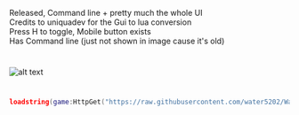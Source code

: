 Released, Command line + pretty much the whole UI</br>
Credits to uniquadev for the Gui to lua conversion</br>
Press H to toggle, Mobile button exists</br>
Has Command line (just not shown in image cause it's old)
#
![alt text](https://i.ibb.co/204dmc2f/consolewindow.png)
#
```lua
loadstring(game:HttpGet("https://raw.githubusercontent.com/water5202/Water-s-Custom-Console/refs/heads/main/Loader.lua"))();
```
